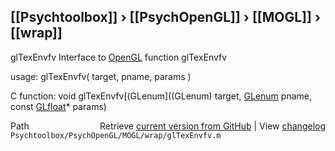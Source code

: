 ## [[Psychtoolbox]] &#8250; [[PsychOpenGL]] &#8250; [[MOGL]] &#8250; [[wrap]]

glTexEnvfv  Interface to [OpenGL](OpenGL) function glTexEnvfv  
  
usage:  glTexEnvfv( target, pname, params )  
  
C function:  void glTexEnvfv[(GLenum]((GLenum) target, [GLenum](GLenum) pname, const [GLfloat](GLfloat)\* params)  




<div class="code_header" style="text-align:right;">
  <span style="float:left;">Path&nbsp;&nbsp;</span> <span class="counter">Retrieve <a href=
  "https://raw.github.com/Psychtoolbox-3/Psychtoolbox-3/beta/Psychtoolbox/PsychOpenGL/MOGL/wrap/glTexEnvfv.m">current version from GitHub</a> | View <a href=
  "https://github.com/Psychtoolbox-3/Psychtoolbox-3/commits/beta/Psychtoolbox/PsychOpenGL/MOGL/wrap/glTexEnvfv.m">changelog</a></span>
</div>
<div class="code">
  <code>Psychtoolbox/PsychOpenGL/MOGL/wrap/glTexEnvfv.m</code>
</div>


